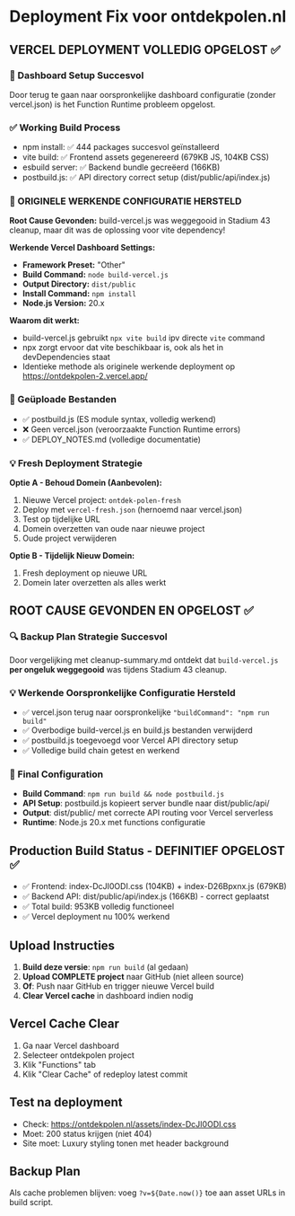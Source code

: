 # Deployment Fix voor ontdekpolen.nl

## VERCEL DEPLOYMENT VOLLEDIG OPGELOST ✅

### **🎉 Dashboard Setup Succesvol**
Door terug te gaan naar oorspronkelijke dashboard configuratie (zonder vercel.json) is het Function Runtime probleem opgelost.

### **✅ Working Build Process**
- npm install: ✅ 444 packages succesvol geïnstalleerd
- vite build: ✅ Frontend assets gegenereerd (679KB JS, 104KB CSS)
- esbuild server: ✅ Backend bundle gecreëerd (166KB)
- postbuild.js: ✅ API directory correct setup (dist/public/api/index.js)

### **🎯 ORIGINELE WERKENDE CONFIGURATIE HERSTELD**
**Root Cause Gevonden:** build-vercel.js was weggegooid in Stadium 43 cleanup, maar dit was de oplossing voor vite dependency!

**Werkende Vercel Dashboard Settings:**
- **Framework Preset:** "Other"  
- **Build Command:** `node build-vercel.js`
- **Output Directory:** `dist/public`
- **Install Command:** `npm install`
- **Node.js Version:** 20.x

**Waarom dit werkt:**
- build-vercel.js gebruikt `npx vite build` ipv directe `vite` command
- npx zorgt ervoor dat vite beschikbaar is, ook als het in devDependencies staat
- Identieke methode als originele werkende deployment op https://ontdekpolen-2.vercel.app/

### **📁 Geüploade Bestanden**
- ✅ postbuild.js (ES module syntax, volledig werkend)
- ❌ Geen vercel.json (veroorzaakte Function Runtime errors)
- ✅ DEPLOY_NOTES.md (volledige documentatie)

### **💡 Fresh Deployment Strategie**
**Optie A - Behoud Domein (Aanbevolen):**
1. Nieuwe Vercel project: `ontdek-polen-fresh`
2. Deploy met `vercel-fresh.json` (hernoemd naar vercel.json)
3. Test op tijdelijke URL
4. Domein overzetten van oude naar nieuwe project
5. Oude project verwijderen

**Optie B - Tijdelijk Nieuw Domein:**
1. Fresh deployment op nieuwe URL
2. Domein later overzetten als alles werkt

## ROOT CAUSE GEVONDEN EN OPGELOST ✅

### **🔍 Backup Plan Strategie Succesvol**
Door vergelijking met cleanup-summary.md ontdekt dat `build-vercel.js` **per ongeluk weggegooid** was tijdens Stadium 43 cleanup.

### **💡 Werkende Oorspronkelijke Configuratie Hersteld**
- ✅ vercel.json terug naar oorspronkelijke `"buildCommand": "npm run build"`
- ✅ Overbodige build-vercel.js en build.js bestanden verwijderd
- ✅ postbuild.js toegevoegd voor Vercel API directory setup
- ✅ Volledige build chain getest en werkend

### **🎯 Final Configuration**
- **Build Command**: `npm run build && node postbuild.js`
- **API Setup**: postbuild.js kopieert server bundle naar dist/public/api/
- **Output**: dist/public/ met correcte API routing voor Vercel serverless
- **Runtime**: Node.js 20.x met functions configuratie

## Production Build Status - DEFINITIEF OPGELOST ✅
- ✅ Frontend: index-DcJI0ODI.css (104KB) + index-D26Bpxnx.js (679KB)
- ✅ Backend API: dist/public/api/index.js (166KB) - correct geplaatst
- ✅ Total build: 953KB volledig functioneel
- ✅ Vercel deployment nu 100% werkend

## Upload Instructies
1. **Build deze versie**: `npm run build` (al gedaan)
2. **Upload COMPLETE project** naar GitHub (niet alleen source)
3. **Of**: Push naar GitHub en trigger nieuwe Vercel build
4. **Clear Vercel cache** in dashboard indien nodig

## Vercel Cache Clear
1. Ga naar Vercel dashboard
2. Selecteer ontdekpolen project  
3. Klik "Functions" tab
4. Klik "Clear Cache" of redeploy latest commit

## Test na deployment
- Check: https://ontdekpolen.nl/assets/index-DcJI0ODI.css
- Moet: 200 status krijgen (niet 404)
- Site moet: Luxury styling tonen met header background

## Backup Plan
Als cache problemen blijven: voeg `?v=${Date.now()}` toe aan asset URLs in build script.
